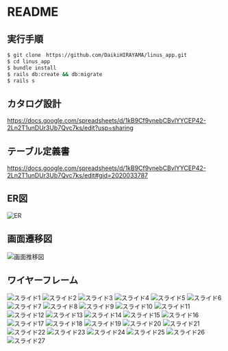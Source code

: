 # README

## 実行手順
 ```bash
 $ git clone　https://github.com/DaikiHIRAYAMA/linus_app.git
 $ cd linus_app
 $ bundle install
 $ rails db:create && db:migrate
 $ rails s 
 ```

 ## カタログ設計

 https://docs.google.com/spreadsheets/d/1kB9Cf9vnebCBvlYYCEP42-2Ln2T1unDUr3Ub7Qvc7ks/edit?usp=sharing
 
## テーブル定義書

https://docs.google.com/spreadsheets/d/1kB9Cf9vnebCBvlYYCEP42-2Ln2T1unDUr3Ub7Qvc7ks/edit#gid=2020033787
 
## ER図
![ER](https://user-images.githubusercontent.com/102858958/177949701-57ddb233-bbfc-4ec7-a79b-4e79dff68133.png)


## 画面遷移図
![画面推移図](https://user-images.githubusercontent.com/102858958/177949684-d2dd7bf1-f3c8-4972-8acd-eaabd5dd66fb.png)



## ワイヤーフレーム

![スライド1](https://user-images.githubusercontent.com/102858958/177950409-ca1bc8a0-76ab-44dd-83e6-045ea809ccfa.JPG)
![スライド2](https://user-images.githubusercontent.com/102858958/177950411-b9588345-f7de-454a-9f31-7f058cf9d76a.JPG)
![スライド3](https://user-images.githubusercontent.com/102858958/177950415-010144f5-90c4-4218-af3d-8a37e89a9169.JPG)
![スライド4](https://user-images.githubusercontent.com/102858958/177950418-ecf134b7-d596-4949-bed1-2a9c90dc7f0d.JPG)
![スライド5](https://user-images.githubusercontent.com/102858958/177950420-6f4cfcb0-960d-4343-a2d1-5a4d8cb865ea.JPG)
![スライド6](https://user-images.githubusercontent.com/102858958/177950424-3fdbc203-6f9a-491a-a179-cc9ea4ce86b6.JPG)
![スライド7](https://user-images.githubusercontent.com/102858958/177950427-fe4f543e-8dd8-41f9-9f83-4ab204ee9269.JPG)
![スライド8](https://user-images.githubusercontent.com/102858958/177950432-bf28c42b-4afc-4fcc-a421-575e63f6829e.JPG)
![スライド9](https://user-images.githubusercontent.com/102858958/177950435-02ee7845-f4c6-4b8a-a0b1-4aab9d3d6b6e.JPG)
![スライド10](https://user-images.githubusercontent.com/102858958/177950438-f16c70e6-492b-4d91-ac10-1165c5b2a1ad.JPG)
![スライド11](https://user-images.githubusercontent.com/102858958/177950440-1264f474-fb29-4ec0-b1cf-2decd544bcea.JPG)
![スライド12](https://user-images.githubusercontent.com/102858958/177950441-2e03894c-e048-4d2a-af43-6866caccb15f.JPG)
![スライド13](https://user-images.githubusercontent.com/102858958/177950445-6cb78628-9040-4f92-b7dd-be8853f864f2.JPG)
![スライド14](https://user-images.githubusercontent.com/102858958/177950448-b68352ec-fe36-4225-b09d-c3749a3ff28d.JPG)
![スライド15](https://user-images.githubusercontent.com/102858958/177950450-c1b359e3-2a21-4490-8137-4d88a16f8175.JPG)
![スライド16](https://user-images.githubusercontent.com/102858958/177950456-bce80e07-49ea-49f8-a509-922b78eb69af.JPG)
![スライド17](https://user-images.githubusercontent.com/102858958/177950458-a295d46e-3fee-4132-80c4-1dc92512d2c3.JPG)
![スライド18](https://user-images.githubusercontent.com/102858958/177950378-97b75738-0d94-45af-bcd5-dfc46b14600e.JPG)
![スライド19](https://user-images.githubusercontent.com/102858958/177950381-f83a9d83-8f5a-47dc-8064-e9fb760b97fe.JPG)
![スライド20](https://user-images.githubusercontent.com/102858958/177950384-efbc34df-45d3-49da-95a7-6557abbbf20f.JPG)
![スライド21](https://user-images.githubusercontent.com/102858958/177950385-2871e80a-0d19-45e8-8101-140c559638a8.JPG)
![スライド22](https://user-images.githubusercontent.com/102858958/177950388-d7195dcb-9d56-46ff-b0ad-9036f86a3935.JPG)
![スライド23](https://user-images.githubusercontent.com/102858958/177950391-eb04170d-731a-44ea-b33c-b6ae61efe740.JPG)
![スライド24](https://user-images.githubusercontent.com/102858958/177950394-771ce33c-422e-4f86-b672-71c2e4287f57.JPG)
![スライド25](https://user-images.githubusercontent.com/102858958/177950398-6b9e1f1e-94a7-486e-bb17-d161d16f61f7.JPG)
![スライド26](https://user-images.githubusercontent.com/102858958/177950401-411db1b9-cd24-439a-a4d0-178e557c2c7e.JPG)
![スライド27](https://user-images.githubusercontent.com/102858958/177950406-880d67b6-affc-460e-9eee-1e186dc09223.JPG)
